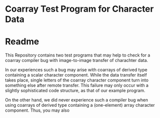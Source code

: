 # Coarray Test Program for Character Data
# Readme
This Repository contains two test programs that may help to check for a coarray compiler bug with image-to-image transfer of charachter data.


In our experiences such a bug may arise with coarrays of derived type containing a scalar character component. While the data transfer itself takes place, single letters of the coarray character component turn into something else after remote transfer. This failure may only occur with a slightly sophisticated code structure, as that of our example program.

On the other hand, we did never experience such a compiler bug when using coarrays of derived type containing a (one-element) array character component. Thus, you may also

